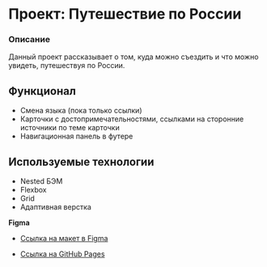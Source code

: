 # Проект: Путешествие по России

### Описание

Данный проект рассказывает о том, куда можно съездить и что можно увидеть, путешествуя по России.

## Функционал
* Смена языка (пока только ссылки)
* Карточки с достопримечательностями, ссылками на сторонние источники по теме карточки
* Навигационная панель в футере

## Используемые технологии

* Nested БЭМ
* Flexbox
* Grid
* Адаптивная верстка

**Figma**

* [Ссылка на макет в Figma](https://www.figma.com/file/5S2WSbEFL6awjVWJ0NWL8Q/Sprint-3_-Russia-_-desktop-mobile?node-id=28503%3A0)

* [Ссылка на GitHub Pages](https://ageshinobi.github.io/russian-travel/index.html)
